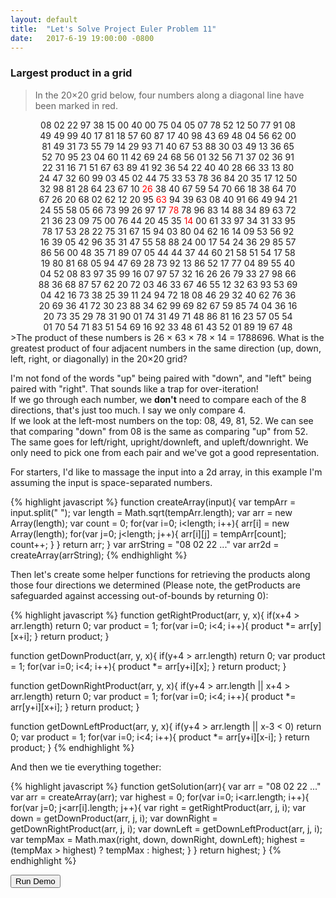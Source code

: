 ```yaml
---
layout: default
title:  "Let's Solve Project Euler Problem 11"
date:   2017-6-19 19:00:00 -0800
---
```

<style>
  .number-block{
    text-align: center;
  }
  .red{
    color: red;
  }
  #example-anchor span{
    margin: 5px
  }

  .current{
    background: yellow;
  }

  .highest{
    background: green;
  }
</style>


### Largest product in a grid
>In the 20×20 grid below, four numbers along a diagonal line have been marked in red.<br/>
<div class="number-block">
08 02 22 97 38 15 00 40 00 75 04 05 07 78 52 12 50 77 91 08<br/>
49 49 99 40 17 81 18 57 60 87 17 40 98 43 69 48 04 56 62 00<br/>
81 49 31 73 55 79 14 29 93 71 40 67 53 88 30 03 49 13 36 65<br/>
52 70 95 23 04 60 11 42 69 24 68 56 01 32 56 71 37 02 36 91<br/>
22 31 16 71 51 67 63 89 41 92 36 54 22 40 40 28 66 33 13 80<br/>
24 47 32 60 99 03 45 02 44 75 33 53 78 36 84 20 35 17 12 50<br/>
32 98 81 28 64 23 67 10 <span class="red">26</span> 38 40 67 59 54 70 66 18 38 64 70<br/>
67 26 20 68 02 62 12 20 95 <span class="red">63</span> 94 39 63 08 40 91 66 49 94 21<br/>
24 55 58 05 66 73 99 26 97 17 <span class="red">78</span> 78 96 83 14 88 34 89 63 72<br/>
21 36 23 09 75 00 76 44 20 45 35 <span class="red">14</span> 00 61 33 97 34 31 33 95<br/>
78 17 53 28 22 75 31 67 15 94 03 80 04 62 16 14 09 53 56 92<br/>
16 39 05 42 96 35 31 47 55 58 88 24 00 17 54 24 36 29 85 57<br/>
86 56 00 48 35 71 89 07 05 44 44 37 44 60 21 58 51 54 17 58<br/>
19 80 81 68 05 94 47 69 28 73 92 13 86 52 17 77 04 89 55 40<br/>
04 52 08 83 97 35 99 16 07 97 57 32 16 26 26 79 33 27 98 66<br/>
88 36 68 87 57 62 20 72 03 46 33 67 46 55 12 32 63 93 53 69<br/>
04 42 16 73 38 25 39 11 24 94 72 18 08 46 29 32 40 62 76 36<br/>
20 69 36 41 72 30 23 88 34 62 99 69 82 67 59 85 74 04 36 16<br/>
20 73 35 29 78 31 90 01 74 31 49 71 48 86 81 16 23 57 05 54<br/>
01 70 54 71 83 51 54 69 16 92 33 48 61 43 52 01 89 19 67 48<br/>
</div>
>The product of these numbers is 26 × 63 × 78 × 14 = 1788696.
What is the greatest product of four adjacent numbers in the same direction (up, down, left, right, or diagonally) in the 20×20 grid?

I'm not fond of the words "up" being paired with "down", and "left" being paired with "right". That sounds like a trap for over-iteration!<br/>
If we go through each number, we **don't** need to compare each of the 8 directions, that's just too much. I say we only compare 4.<br/>
If we look at the left-most numbers on the top: 08, 49, 81, 52. We can see that comparing "down" from 08 is the same as comparing "up" from 52. The same goes for left/right, upright/downleft, and upleft/downright. We only need to pick one from each pair and we've got a good representation.

For starters, I'd like to massage the input into a 2d array, in this example I'm assuming the input is space-separated numbers.

{% highlight javascript %}
  function createArray(input){
    var tempArr = input.split(" ");
    var length = Math.sqrt(tempArr.length);
    var arr = new Array(length);
    var count = 0;
    for(var i=0; i<length; i++){
      arr[i] = new Array(length);
      for(var j=0; j<length; j++){
        arr[i][j] = tempArr[count];
        count++;
      }
    }
    return arr;
  }
  var arrString = "08 02 22 ..."
  var arr2d = createArray(arrString);
{% endhighlight %}

Then let's create some helper functions for retrieving the products along those four directions we determined (Please note, the getProducts are safeguarded against accessing out-of-bounds by returning 0):

{% highlight javascript %}
  function getRightProduct(arr, y, x){
    if(x+4 > arr.length)
      return 0;
    var product = 1;
    for(var i=0; i<4; i++){
      product *= arr[y][x+i];
    }
    return product;
  }

  function getDownProduct(arr, y, x){
    if(y+4 > arr.length)
      return 0;
    var product = 1;
    for(var i=0; i<4; i++){
      product *= arr[y+i][x];
    }
    return product;
  }

  function getDownRightProduct(arr, y, x){
    if(y+4 > arr.length || x+4 > arr.length)
      return 0;
    var product = 1;
    for(var i=0; i<4; i++){
      product *= arr[y+i][x+i];
    }
    return product;
  }

  function getDownLeftProduct(arr, y, x){
    if(y+4 > arr.length || x-3 < 0)
      return 0;
    var product = 1;
    for(var i=0; i<4; i++){
      product *= arr[y+i][x-i];
    }
    return product;
  }
{% endhighlight %}

And then we tie everything together:

{% highlight javascript %}
  function getSolution(arr){
    var arr = "08 02 22 ..."
    var arr = createArray(arr);
    var highest = 0;
    for(var i=0; i<arr.length; i++){
      for(var j=0; j<arr[i].length; j++){
        var right = getRightProduct(arr, j, i);
        var down = getDownProduct(arr, j, i);
        var downRight = getDownRightProduct(arr, j, i);
        var downLeft = getDownLeftProduct(arr, j, i);
        var tempMax = Math.max(right, down, downRight, downLeft);
        highest = (tempMax > highest) ? tempMax : highest;
      }
    }
    return highest;
  }
{% endhighlight %}

<div id="example-anchor" class="number-block"></div>
<div id="current-anchor"></div>
<div id="highest-anchor"></div>
<button id="run-demo">Run Demo</button>

<script>
  function getRightProduct(arr, y, x){
    if(x+4 > arr.length)
      return 0;
    var product = 1;
    for(var i=0; i<4; i++){
      product *= arr[y][x+i];
    }
    return product;
  }

  function getDownProduct(arr, y, x){
    if(y+4 > arr.length)
      return 0;
    var product = 1;
    for(var i=0; i<4; i++){
      product *= arr[y+i][x];
    }
    return product;
  }

  function getDownRightProduct(arr, y, x){
    if(y+4 > arr.length || x+4 > arr.length)
      return 0;
    var product = 1;
    for(var i=0; i<4; i++){
      product *= arr[y+i][x+i];
    }
    return product;
  }

  function getDownLeftProduct(arr, y, x){
    if(y+4 > arr.length || x-3 < 0)
      return 0;
    var product = 1;
    for(var i=0; i<4; i++){
      product *= arr[y+i][x-i];
    }
    return product;
  }
  function createArray(input){
    var tempArr = input.split(" ");
    var length = Math.sqrt(tempArr.length);
    var arr = new Array(length);
    var count = 0;
    for(var i=0; i<length; i++){
      arr[i] = new Array(length);
      for(var j=0; j<length; j++){
        arr[i][j] = tempArr[count];
        count++;
      }
    }
    return arr;
  }

  var input = "08 02 22 97 38 15 00 40 00 75 04 05 07 78 52 12 50 77 91 08 49 49 99 40 17 81 18 57 60 87 17 40 98 43 69 48 04 56 62 00 81 49 31 73 55 79 14 29 93 71 40 67 53 88 30 03 49 13 36 65 52 70 95 23 04 60 11 42 69 24 68 56 01 32 56 71 37 02 36 91 22 31 16 71 51 67 63 89 41 92 36 54 22 40 40 28 66 33 13 80 24 47 32 60 99 03 45 02 44 75 33 53 78 36 84 20 35 17 12 50 32 98 81 28 64 23 67 10 26 38 40 67 59 54 70 66 18 38 64 70 67 26 20 68 02 62 12 20 95 63 94 39 63 08 40 91 66 49 94 21 24 55 58 05 66 73 99 26 97 17 78 78 96 83 14 88 34 89 63 72 21 36 23 09 75 00 76 44 20 45 35 14 00 61 33 97 34 31 33 95 78 17 53 28 22 75 31 67 15 94 03 80 04 62 16 14 09 53 56 92 16 39 05 42 96 35 31 47 55 58 88 24 00 17 54 24 36 29 85 57 86 56 00 48 35 71 89 07 05 44 44 37 44 60 21 58 51 54 17 58 19 80 81 68 05 94 47 69 28 73 92 13 86 52 17 77 04 89 55 40 04 52 08 83 97 35 99 16 07 97 57 32 16 26 26 79 33 27 98 66 88 36 68 87 57 62 20 72 03 46 33 67 46 55 12 32 63 93 53 69 04 42 16 73 38 25 39 11 24 94 72 18 08 46 29 32 40 62 76 36 20 69 36 41 72 30 23 88 34 62 99 69 82 67 59 85 74 04 36 16 20 73 35 29 78 31 90 01 74 31 49 71 48 86 81 16 23 57 05 54 01 70 54 71 83 51 54 69 16 92 33 48 61 43 52 01 89 19 67 48"
  var newArr = createArray(input);
  var target = document.getElementById("example-anchor");
  var row;
  for(var i=0; i<newArr.length; i++){
    row = document.createElement("div");
    row.setAttribute('class', 'row');
    target.append(row);
    var elem;
    for(var j=0; j<newArr[i].length; j++){
      elem = document.createElement("span");
      elem.setAttribute('id', 'num-'+i+"-"+j);
      elem.textContent = newArr[i][j];
      row.append(elem);
    }
  }
  function runDemo(){
    var anchor = document.getElementById("example-anchor");
    var currentValue = document.getElementById("current-anchor");
    var highest = document.getElementById("highest-anchor");
    var input = "08 02 22 97 38 15 00 40 00 75 04 05 07 78 52 12 50 77 91 08 49 49 99 40 17 81 18 57 60 87 17 40 98 43 69 48 04 56 62 00 81 49 31 73 55 79 14 29 93 71 40 67 53 88 30 03 49 13 36 65 52 70 95 23 04 60 11 42 69 24 68 56 01 32 56 71 37 02 36 91 22 31 16 71 51 67 63 89 41 92 36 54 22 40 40 28 66 33 13 80 24 47 32 60 99 03 45 02 44 75 33 53 78 36 84 20 35 17 12 50 32 98 81 28 64 23 67 10 26 38 40 67 59 54 70 66 18 38 64 70 67 26 20 68 02 62 12 20 95 63 94 39 63 08 40 91 66 49 94 21 24 55 58 05 66 73 99 26 97 17 78 78 96 83 14 88 34 89 63 72 21 36 23 09 75 00 76 44 20 45 35 14 00 61 33 97 34 31 33 95 78 17 53 28 22 75 31 67 15 94 03 80 04 62 16 14 09 53 56 92 16 39 05 42 96 35 31 47 55 58 88 24 00 17 54 24 36 29 85 57 86 56 00 48 35 71 89 07 05 44 44 37 44 60 21 58 51 54 17 58 19 80 81 68 05 94 47 69 28 73 92 13 86 52 17 77 04 89 55 40 04 52 08 83 97 35 99 16 07 97 57 32 16 26 26 79 33 27 98 66 88 36 68 87 57 62 20 72 03 46 33 67 46 55 12 32 63 93 53 69 04 42 16 73 38 25 39 11 24 94 72 18 08 46 29 32 40 62 76 36 20 69 36 41 72 30 23 88 34 62 99 69 82 67 59 85 74 04 36 16 20 73 35 29 78 31 90 01 74 31 49 71 48 86 81 16 23 57 05 54 01 70 54 71 83 51 54 69 16 92 33 48 61 43 52 01 89 19 67 48"
    var arr = createArray(input);
    var highest = 0;
    var timer = 0;
    for(var i=0; i<arr.length; i++){
      for(var j=0; j<arr[i].length; j++){
        (function(i,j,timer){
          setTimeout(function(){
              var currentClasses = document.getElementsByClassName("current");
              while(currentClasses.length > 0){
                currentClasses.item(0).classList.remove("current");
              }
              document.getElementById("num-"+i+"-"+j).classList.add("current");
              var right = getRightProduct(arr, j, i);
              var down = getDownProduct(arr, j, i);
              var downRight = getDownRightProduct(arr, j, i);
              var downLeft = getDownLeftProduct(arr, j, i);
              document.getElementById("current-anchor").innerHTML = "right:"+right+"<br/>"+
                                                                    "down:"+down+"<br/>"+
                                                                    "downRight:"+downRight+"<br/>"+
                                                                    "downLeft:"+downLeft
              var tempMax = Math.max(right, down, downRight, downLeft);
              if(tempMax > highest){
                var highestClasses = document.getElementsByClassName("highest");
                while(highestClasses.length > 0){
                  highestClasses.item(0).classList.remove("highest");
                }
                document.getElementById("num-"+i+"-"+j).classList.add("highest");
                switch(tempMax){
                  case right:
                    document.getElementById("num-"+i+"-"+(j+1)).classList.add("highest");
                    document.getElementById("num-"+i+"-"+(j+2)).classList.add("highest");
                    document.getElementById("num-"+i+"-"+(j+3)).classList.add("highest");
                    break;
                  case down:
                    document.getElementById("num-"+(i+1)+"-"+j).classList.add("highest");
                    document.getElementById("num-"+(i+2)+"-"+j).classList.add("highest");
                    document.getElementById("num-"+(i+3)+"-"+j).classList.add("highest");
                    break;
                  case downRight:
                    document.getElementById("num-"+(i+1)+"-"+(j+1)).classList.add("highest");
                    document.getElementById("num-"+(i+2)+"-"+(j+2)).classList.add("highest");
                    document.getElementById("num-"+(i+3)+"-"+(j+3)).classList.add("highest");
                    break;
                  case downLeft:
                    document.getElementById("num-"+(i+1)+"-"+(j-1)).classList.add("highest");
                    document.getElementById("num-"+(i+2)+"-"+(j-2)).classList.add("highest");
                    document.getElementById("num-"+(i+3)+"-"+(j- 3)).classList.add("highest");
                    break;
                }
                document.getElementById("highest-anchor").innerHTML = "Highest:"+tempMax;
              }
              highest = (tempMax > highest) ? tempMax : highest;
            }, timer)
          })(i,j,timer)
        timer += 100;
      }
    }
    setTimeout(function(){
        var currentClasses = document.getElementsByClassName("current");
        while(currentClasses.length > 0){
          currentClasses.item(0).classList.remove("current");
        }
      }, timer+50)
    return highest;
  }
  document.getElementById("run-demo").onclick = runDemo;
</script>
